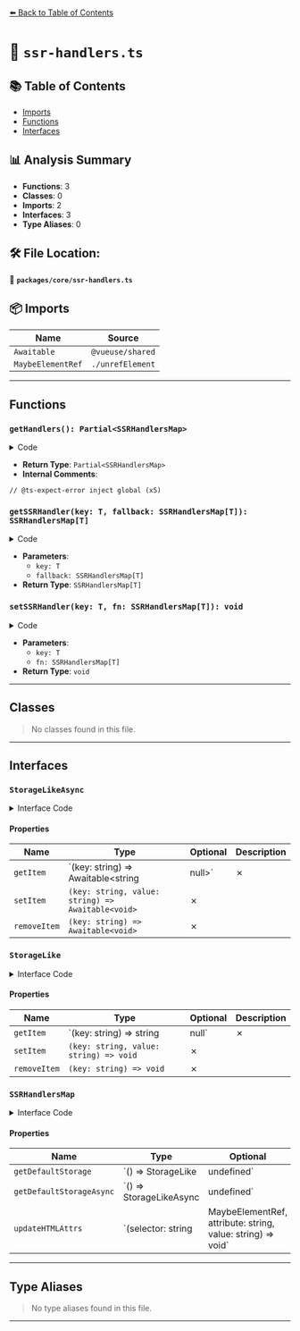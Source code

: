 [⬅️ Back to Table of Contents](../../index.md)

# 📄 `ssr-handlers.ts`

## 📚 Table of Contents

- [Imports](#imports)
- [Functions](#functions)
- [Interfaces](#interfaces)

## 📊 Analysis Summary

- **Functions**: 3
- **Classes**: 0
- **Imports**: 2
- **Interfaces**: 3
- **Type Aliases**: 0

## 🛠️ File Location:
📂 **`packages/core/ssr-handlers.ts`**

## 📦 Imports

| Name | Source |
|------|--------|
| `Awaitable` | `@vueuse/shared` |
| `MaybeElementRef` | `./unrefElement` |


---

## Functions

### `getHandlers(): Partial<SSRHandlersMap>`

<details><summary>Code</summary>

```ts
function getHandlers() {
  if (!(globalKey in _global))
    // @ts-expect-error inject global
    _global[globalKey] = _global[globalKey] || {}
  // @ts-expect-error inject global
  return _global[globalKey] as Partial<SSRHandlersMap>
}
```
</details>

- **Return Type**: `Partial<SSRHandlersMap>`
- **Internal Comments**:
```
// @ts-expect-error inject global (x5)
```

### `getSSRHandler(key: T, fallback: SSRHandlersMap[T]): SSRHandlersMap[T]`

<details><summary>Code</summary>

```ts
export function getSSRHandler<T extends keyof SSRHandlersMap>(key: T, fallback: SSRHandlersMap[T]): SSRHandlersMap[T]
```
</details>

- **Parameters**:
  - `key: T`
  - `fallback: SSRHandlersMap[T]`
- **Return Type**: `SSRHandlersMap[T]`
### `setSSRHandler(key: T, fn: SSRHandlersMap[T]): void`

<details><summary>Code</summary>

```ts
export function setSSRHandler<T extends keyof SSRHandlersMap>(key: T, fn: SSRHandlersMap[T]) {
  handlers[key] = fn
}
```
</details>

- **Parameters**:
  - `key: T`
  - `fn: SSRHandlersMap[T]`
- **Return Type**: `void`

---

## Classes

> No classes found in this file.


---

## Interfaces

### `StorageLikeAsync`

<details><summary>Interface Code</summary>

```ts
export interface StorageLikeAsync {
  getItem: (key: string) => Awaitable<string | null>
  setItem: (key: string, value: string) => Awaitable<void>
  removeItem: (key: string) => Awaitable<void>
}
```
</details>

#### Properties

| Name | Type | Optional | Description |
|------|------|----------|-------------|
| `getItem` | `(key: string) => Awaitable<string | null>` | ✗ |  |
| `setItem` | `(key: string, value: string) => Awaitable<void>` | ✗ |  |
| `removeItem` | `(key: string) => Awaitable<void>` | ✗ |  |

### `StorageLike`

<details><summary>Interface Code</summary>

```ts
export interface StorageLike {
  getItem: (key: string) => string | null
  setItem: (key: string, value: string) => void
  removeItem: (key: string) => void
}
```
</details>

#### Properties

| Name | Type | Optional | Description |
|------|------|----------|-------------|
| `getItem` | `(key: string) => string | null` | ✗ |  |
| `setItem` | `(key: string, value: string) => void` | ✗ |  |
| `removeItem` | `(key: string) => void` | ✗ |  |

### `SSRHandlersMap`

<details><summary>Interface Code</summary>

```ts
export interface SSRHandlersMap {
  getDefaultStorage: () => StorageLike | undefined
  getDefaultStorageAsync: () => StorageLikeAsync | undefined
  updateHTMLAttrs: (selector: string | MaybeElementRef, attribute: string, value: string) => void
}
```
</details>

#### Properties

| Name | Type | Optional | Description |
|------|------|----------|-------------|
| `getDefaultStorage` | `() => StorageLike | undefined` | ✗ |  |
| `getDefaultStorageAsync` | `() => StorageLikeAsync | undefined` | ✗ |  |
| `updateHTMLAttrs` | `(selector: string | MaybeElementRef, attribute: string, value: string) => void` | ✗ |  |


---

## Type Aliases

> No type aliases found in this file.


---
